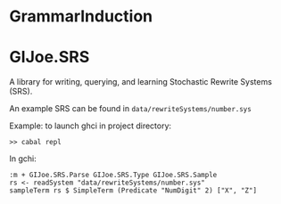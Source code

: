 GrammarInduction
================

GIJoe.SRS
===========
A library for writing, querying, and learning Stochastic Rewrite Systems (SRS).

An example SRS can be found in ```data/rewriteSystems/number.sys```

Example: 
to launch ghci in project directory:
```
>> cabal repl
```
In gchi: 
```
:m + GIJoe.SRS.Parse GIJoe.SRS.Type GIJoe.SRS.Sample
rs <- readSystem "data/rewriteSystems/number.sys"
sampleTerm rs $ SimpleTerm (Predicate "NumDigit" 2) ["X", "Z"]
```

